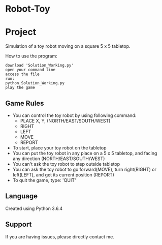 # Robot-Toy

Project
========

Simulation of a toy robot moving on a square 5 x 5 tabletop.

How to use the program:

    download 'Solution_Working.py'
    open your command line
    access the file
    run:
    python Solution_Working.py
    play the game

Game Rules
--------

- You can control the toy robot by using following command:
  - PLACE X, Y, (NORTH/EAST/SOUTH/WEST)
  - RIGHT
  - LEFT
  - MOVE
  - REPORT
- To start, place your toy robot on the tabletop
- You can put the toy robot in any place on a 5 x 5 tabletop, and facing any direction (NORTH/EAST/SOUTH/WEST)
- You can't ask the toy robot to step outside tabletop
- You can ask the toy robot to go forward(MOVE), turn right(RIGHT) or left(LEFT), and get its current position (REPORT)
- To quit the game, type: 'QUIT'


Language
----------

Created using Python 3.6.4

Support
-------

If you are having issues, please directly contact me.
